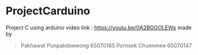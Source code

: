 # ProjectCarduino
Project C using arduino
video link : https://youtu.be/0A2BGGOLEWs
made by 
> Pakhawat Punpakdeewong 65070165
> Pornsek Chuenmee 65070147
